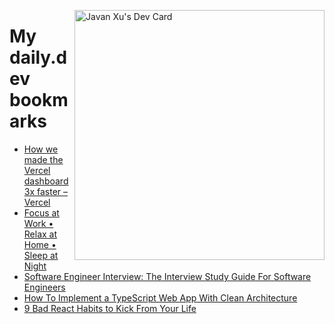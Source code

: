 
<a href="https://app.daily.dev/JavanXU"><img align="right" src="https://api.daily.dev/devcards/e45a150971844cd6959a94bb94e861ea.png?r=quw" width="400" alt="Javan Xu's Dev Card"/></a>

# My daily.dev bookmarks
<!-- daily.dev BOOKMARKS:START -->
- [How we made the Vercel dashboard 3x faster – Vercel](https://app.daily.dev/posts/OD7e1NvNy?utm_source=rss&utm_medium=bookmarks&utm_campaign=6ueXw3FRNQzpNtewCDbI6)
- [Focus at Work • Relax at Home • Sleep at Night](https://app.daily.dev/posts/F42Jv7Vk8?utm_source=rss&utm_medium=bookmarks&utm_campaign=6ueXw3FRNQzpNtewCDbI6)
- [Software Engineer Interview: The Interview Study Guide For Software Engineers](https://app.daily.dev/posts/DlMEakbpn?utm_source=rss&utm_medium=bookmarks&utm_campaign=6ueXw3FRNQzpNtewCDbI6)
- [How To Implement a TypeScript Web App With Clean Architecture](https://app.daily.dev/posts/wyQDpvB-A?utm_source=rss&utm_medium=bookmarks&utm_campaign=6ueXw3FRNQzpNtewCDbI6)
- [9 Bad React Habits to Kick From Your Life](https://app.daily.dev/posts/mnbdSRbXQ?utm_source=rss&utm_medium=bookmarks&utm_campaign=6ueXw3FRNQzpNtewCDbI6)
<!-- daily.dev BOOKMARKS:END -->
